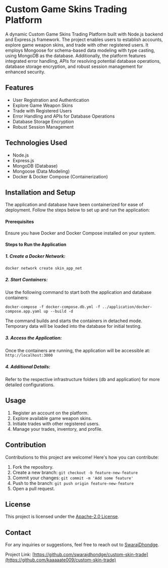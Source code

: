 # Custom Game Skins Trading Platform

A dynamic Custom Game Skins Trading Platform built with Node.js backend and Express.js framework. The project enables users to establish accounts, explore game weapon skins, and trade with other registered users. It employs Mongoose for schema-based data modeling with type casting, using MongoDB as the database. Additionally, the platform features integrated error handling, APIs for resolving potential database operations, database storage encryption, and robust session management for enhanced security.

## Features

- User Registration and Authentication
- Explore Game Weapon Skins
- Trade with Registered Users
- Error Handling and APIs for Database Operations
- Database Storage Encryption
- Robust Session Management

## Technologies Used

- Node.js
- Express.js
- MongoDB (Database)
- Mongoose (Data Modeling)
- Docker & Docker Compose (Containerization)

## Installation and Setup

The application and database have been containerized for ease of deployment. Follow the steps below to set up and run the application:

#### Prerequisites
Ensure you have Docker and Docker Compose installed on your system.

#### Steps to Run the Application

##### 1. Create a Docker Network:

   `docker network create skin_app_net`

##### 2.  Start Containers:

   Use the following command to start both the application and database containers:

   `docker-compose -f docker-compose.db.yml -f ../application/docker-compose.app.yaml up --build -d`

   The command builds and starts the containers in detached mode.
   Temporary data will be loaded into the database for initial testing.

##### 3. Access the Application:

   Once the containers are running, the application will be accessible at: `http://localhost:3000`

##### 4. Additional Details:

   Refer to the respective infrastructure folders (db and application) for more detailed configurations.

## Usage

1. Register an account on the platform.
2. Explore available game weapon skins.
3. Initiate trades with other registered users.
4. Manage your trades, inventory, and profile.

## Contribution

Contributions to this project are welcome! Here's how you can contribute:

1. Fork the repository.
2. Create a new branch: `git checkout -b feature-new-feature`
3. Commit your changes: `git commit -m 'Add some feature'`
4. Push to the branch: `git push origin feature-new-feature`
5. Open a pull request.

## License

This project is licensed under the [Apache-2.0 License](LICENSE).

## Contact

For any inquiries or suggestions, feel free to reach out to [SwarajDhondge](mailto:swarajdhondge@gmail.com).

Project Link: [https://github.com/swarajdhondge/custom-skin-trade](https://github.com/kaaaaate009/custom-skin-trade)

